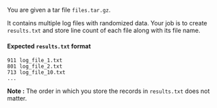 You are given a tar file `files.tar.gz`.

It contains multiple log files with randomized data. Your job is to create `results.txt` and store line count of each file along with its file name.  

#### **Expected `results.txt` format**
```text title="results.txt"
911 log_file_1.txt
801 log_file_2.txt
713 log_file_10.txt
...
```

**Note :** The order in which you store the records in `results.txt` does not matter.

